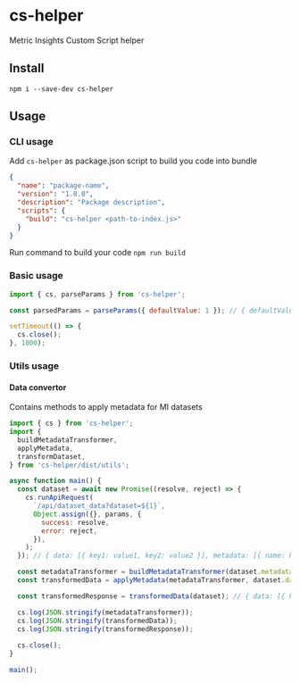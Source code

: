 # cs-helper

Metric Insights Custom Script helper

## Install

```shell
npm i --save-dev cs-helper
```

## Usage

### CLI usage

Add `cs-helper` as package.json script to build you code into bundle

```json
{
  "name": "package-name",
  "version": "1.0.0",
  "description": "Package description",
  "scripts": {
    "build": "cs-helper <path-to-index.js>"
  }
}
```

Run command to build your code `npm run build`

### Basic usage

```javascript
import { cs, parseParams } from 'cs-helper';

const parsedParams = parseParams({ defaultValue: 1 }); // { defaultValue: 1 } & cs.params

setTimeout(() => {
  cs.close();
}, 1000);
```

### Utils usage

#### Data convertor

Contains methods to apply metadata for MI datasets

```javascript
import { cs } from 'cs-helper';
import {
  buildMetadataTransformer,
  applyMetadata,
  transformDataset,
} from 'cs-helper/dist/utils';

async function main() {
  const dataset = await new Promise((resolve, reject) => {
    cs.runApiRequest(
      `/api/dataset_data?dataset=${1}`,
      Object.assign({}, params, {
        success: resolve,
        error: reject,
      }),
    );
  }); // { data: [{ key1: value1, key2: value2 }], metadata: [{ name: key1, type: 'numeric' }, { name: key2, type: 'text' }] }

  const metadataTransformer = buildMetadataTransformer(dataset.metadata); // { [key1]: (v) => Number(v), [key2]: (v) => String(v) }
  const transformedData = applyMetadata(metadataTransformer, dataset.data); // [{ key1: Number(value1), key2: String(value2) }]

  const transformedResponse = transformedData(dataset); // { data: [{ key1: Number(value1), key2: String(value2) }], metadata: [{ name: key1, type: 'numeric' }, { name: key2, type: 'text' }] }

  cs.log(JSON.stringify(metadataTransformer));
  cs.log(JSON.stringify(transformedData));
  cs.log(JSON.stringify(transformedResponse));
  
  cs.close();
}

main();
```
